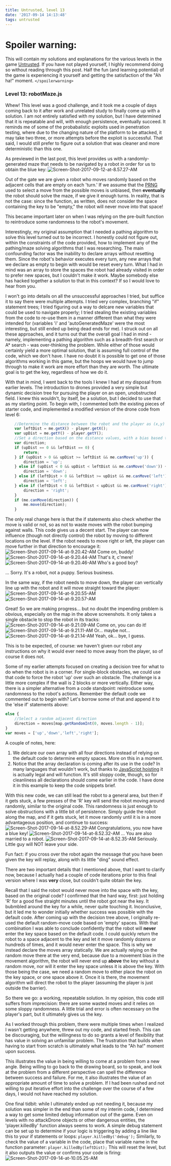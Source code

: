 ```yaml
---
title: Untrusted, level 13
date: '2017-09-14 14:13:48'
tags: untrusted
---
```


# Spoiler warning:
This will contain my solutions and explanations for the various levels in the game [Untrusted](https://alexnisnevich.github.io/untrusted/). If you have not played yourself, I highly recommend doing so without reading through this post. Half the fun (and learning potential) of the game is experiencing it yourself and getting the satisfaction of the "Ah ha!" moment.
`</spoilerwarning>`

### Level 13: robotMaze.js
Whew! This level was a good challenge, and it took me a couple of days coming back to it after work and unrelated study to finally come up with a solution. I am not entirely satisfied with my solution, but I have determined that it is repeatable and will, with enough persistence, eventually succeed. It reminds me of some of the probabalistic exploits used in penetration testing, where due to the changing nature of the platform to be attacked, it may take two three, or more attempts before the exploit is successful.
That said, I would still prefer to figure out a solution that was cleaner and more deterministic than this one.

As previewed in the last post, this level provides us with a randomly-generated maze that needs to be navigated by a robot in order for us to obtain the blue key:
![Screen-Shot-2017-09-12-at-8.57.27-AM](/assets/images/Screen-Shot-2017-09-12-at-8.57.27-AM.png)

Out of the gate we are given a robot who moves randomly based on the adjacent cells that are empty on each 'turn.' If we assume that the [PRNG](https://en.wikipedia.org/wiki/Pseudorandom_number_generator) used to select a move from the possible moves is unbiased, then **eventually** the robot should solve the maze, if we give it enough turns. In reality, that is not the case: since the function, as written, does not consider the space containing the key to be "empty," the robot will never move into that space!

This became important later on when I was relying on the pre-built function to reintroduce some randomness to the robot's movement.

Interestingly, my original assumption that I needed a pathing algorithm to solve this level turned out to be incorrect. I honestly could not figure out, within the constraints of the code provided, how to implement any of the pathing/maze solving algorithms that I was researching. The main confounding factor was the inability to declare arrays without resetting them. Since the robot's behavior executes every turn, any new arrays that we declare as empty to begin with would be reset every turn. What I had in mind was an array to store the spaces the robot had already visited in order to prefer new spaces, but I couldn't make it work. Maybe somebody else has hacked together a solution to that in this context? If so I would love to hear from you.

I won't go into details on all the unsuccessful approaches I tried, but suffice it to say there were multiple attempts. I tried very complex, branching "if" statement trees; I tried figuring out a way to delcare new variables that could be used to navigate properly; I tried stealing the existing variables from the code to re-use them in a manner different than what they were intended for (variables 'i' and 'autoGeneratedMaze' were the most interesting, but still ended up being dead ends for me). I struck out on all these approaches, and it turns out that the overall goal I had in mind - namely, implementing a pathing algorithm such as a breadth-first search or A\* search - was over-thinking the problem. While either of those would certainly yield a more optimal solution, that is assuming full control of the code, which we don't have. I have no doubt it is possible to get one of those algorithms working in this game, but the hoops we would have to jump through to make it work are more effort than they are worth. The ultimate goal is to get the key, regardless of how we do it.

With that in mind, I went back to the tools I knew I had at my disposal from earlier levels. The introduction to drones provided a very simple but dynamic decision tree for pursuing the player on an open, unobstructed field. I knew this wouldn't, by itself, be a solution, but I decided to use that as my starting point. To begin with, I commented both the existing pieces of starter code, and implemented a modified version of the drone code from level 6:
~~~ javascript
    //Determine the distance between the robot and the player as (x,y) values
    var leftDist = me.getX() - player.getX();
    var upDist = me.getY() - player.getY();
    //Set a direction based on the distance values, with a bias based toward the greater value in the pair, and a slight bias for 'up' and 'left' when distances are equal
    var direction;
    if (upDist == 0 && leftDist == 0) {
        return;
    } if (upDist > 0 && upDist >= leftDist && me.canMove('up')) {
        direction = 'up';
    } else if (upDist < 0 && upDist < leftDist && me.canMove('down')) {
        direction = 'down';
    } else if (leftDist > 0 && leftDist >= upDist && me.canMove('left')) {
        direction = 'left';
    } else if (leftDist < 0 && leftDist < upDist && me.canMove('right')) {
        direction = 'right';
    }
    if (me.canMove(direction)) {
        me.move(direction);
    }
~~~

The only real change here is that the if statements also check whether the move is valid or not, so as not to waste moves with the robot bumping against walls. This code gives us a decent start. The player can now influence (though not directly control) the robot by moving to different locations on the level. If the robot needs to move right or left, the player can move further in that direction to encourage it: 
![Screen-Shot-2017-09-14-at-9.20.42-AM](/assets/images/Screen-Shot-2017-09-14-at-9.20.42-AM.png)
Come on, buddy!
![Screen-Shot-2017-09-14-at-9.20.44-AM](/assets/images/Screen-Shot-2017-09-14-at-9.20.44-AM.png)
That's it, c'mere!
![Screen-Shot-2017-09-14-at-9.20.46-AM](/assets/images/Screen-Shot-2017-09-14-at-9.20.46-AM.png)
Who's a good boy?

... Sorry. It's a robot, not a puppy. Serious business.

In the same way, if the robot needs to move down, the player can vertically line up with the robot and it will move straight toward the player:
![Screen-Shot-2017-09-14-at-9.20.55-AM](/assets/images/Screen-Shot-2017-09-14-at-9.20.55-AM.png)
![Screen-Shot-2017-09-14-at-9.20.57-AM](/assets/images/Screen-Shot-2017-09-14-at-9.20.57-AM.png)

Great! So we are making progress... but no doubt the impending problem is obvious, especially on the map in the above screenshots.
It only takes a single obstacle to stop the robot in its tracks:
![Screen-Shot-2017-09-14-at-9.21.09-AM](/assets/images/Screen-Shot-2017-09-14-at-9.21.09-AM.png)
Come on, you can do it!
![Screen-Shot-2017-09-14-at-9.21.11-AM](/assets/images/Screen-Shot-2017-09-14-at-9.21.11-AM.png)
Or... maybe not...
![Screen-Shot-2017-09-14-at-9.21.14-AM](/assets/images/Screen-Shot-2017-09-14-at-9.21.14-AM.png)
Yeah, ok... bye, I guess.

This is to be expected, of course: we haven't given our robot any instructions on why it would ever need to move away from the player, so of course it does not.

Some of my earlier attempts focused on creating a decision tree for what to do when the robot is in a corner. For single-block obstacles, we could use that code to force the robot 'up' over such an obstacle. The challenge is a little more complex if the wall is 2 blocks or more vertically. Either way, there is a simpler alternative from a code standpoint: reintroduce some randomness to the robot's actions. Remember the default code we commented out to begin with? Let's borrow some of that and append it to the 'else if' statements above:

~~~ javascript
else {
    //Select a random adjacent direction
    direction = moves[map.getRandomInt(0, moves.length - 1)];
}
var moves = ['up','down','left','right'];
~~~

A couple of notes, here: 
1. We delcare our own array with all four directions instead of relying on the default code to determine empty spaces. More on this in a moment.
2. Notice that the array declaration is coming after its use in the code? In many languages that wouldn't work, but thanks to [JavaScript hoisting](https://www.w3schools.com/js/js_hoisting.asp) it is actually legal and will function. It's still sloppy code, though, so for cleanliness all declarations should come earlier in the code. I have done it in this example to keep the code snippets brief.

With this new code, we can still lead the robot to a general area, but then if it gets stuck, a few presses of the 'R' key will send the robot moving around randomly, similar to the original code. This randomness is just enough to solve obstructions with a little bit of persistence. Simply guide the robot along the map, and if it gets stuck, let it move randomly until it is in a more advantageous position, and continue to success:
![Screen-Shot-2017-09-14-at-8.52.29-AM](/assets/images/Screen-Shot-2017-09-14-at-8.52.29-AM.png)
Congratulations, you now have a blue key!
![Screen-Shot-2017-09-14-at-8.52.32-AM](/assets/images/Screen-Shot-2017-09-14-at-8.52.32-AM.png)
... You are also married to a robot.
![Screen-Shot-2017-09-14-at-8.52.35-AM](/assets/images/Screen-Shot-2017-09-14-at-8.52.35-AM.png)
Seriously. Little guy will NOT leave your side.

Fun fact: if you cross over the robot again the message that you have been given the key will replay, along with its little "ding" sound effect.

There are two important details that I mentioned above, that I want to clarify now, because I actually had a couple of code iterations prior to this final version where I was **very** close, but couldn't quite obtain the key.

Recall that I said the robot would never move into the space with the key, based on the original code? I confirmed that the hard way, first: just holding 'R' for a good five straight minutes until the robot got near the key. It bubmbled around the key for a while, never quite touching it. Inconclusive, but it led me to wonder initially whether success was possible with the default code.
After coming up with the decision tree above, I originally re-used the default random-move code based on 'empty' spaces. With that combination I was able to conclude confidently that the robot will **never** enter the key space based on the default code. I could quickly return the robot to a space adjacent to the key and let it move randomly dozens or hundreds of times, and it would never enter the space. This is why we instead declare the moves array statically. We are actually relying on the random move there at the very end, because due to a movement bias in the movement algorithm, the robot will never end up **above** the key without a random move, nor will it enter the key space unless it is above the key. With those being the case, we need a random move to either place the robot on the key space, or one space above it. Once it is there, the movement algorithm will direct the robot to the player (assuming the player is just outside the barrier).

So there we go: a working, repeatable solution. In my opinion, this code still suffers from imprecision: there are some wasted moves and it relies on some sloppy randomness. A little trial and error is often necessary on the player's part, but it ultimately gives us the key.

As I worked through this problem, there were multiple times when I realized I wasn't getting anywhere, threw out my code, and started fresh. This can be discouraging, but the willingness to do so grants a level of flexibility that has value in solving an unfamiliar problem. The frustration that builds when having to start from scratch is ultimately what leads to the "Ah ha!" moment upon success.

This illustrates the value in being willing to come at a problem from a new angle. Being willing to go back to the drawing board, so to speak, and look at the problem from a different perspective can spell the difference between success and failure. For me, it also illustrates the value of an appropriate amount of time to solve a problem. If I had been rushed and not willing to put iterative effort into the challenge over the course of a few days, I would not have reached my solution.

One final tidbit: while I ultimately ended up not needing it, because my solution was simpler in the end than some of my interim code, I determined a way to get some limited debug information out of the game. Even on levels with no attackDrone objects or other dangerous entities, the 'player.killedBy' function always seems to work. A simple debug statement can be set up to determine if your logic is triggering by adding a line like this to your if statements or loops:
`player.killedBy('debug');`
Similarly, to check the value of a variable in the code, place that variable name in the function parameter:
`player.killedBy(leftDist);`
This will reset the level, but it also outputs the value or confirms your code is firing:
![Screen-Shot-2017-09-14-at-10.05.25-AM](/assets/images/Screen-Shot-2017-09-14-at-10.05.25-AM.png)
